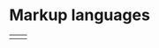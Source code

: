 <!--
  DO NOT EDIT THIS FILE DIRECTLY!
  It is generated by djockey.
-->
# Markup languages






|  |  |
| - | - |
|  |  |